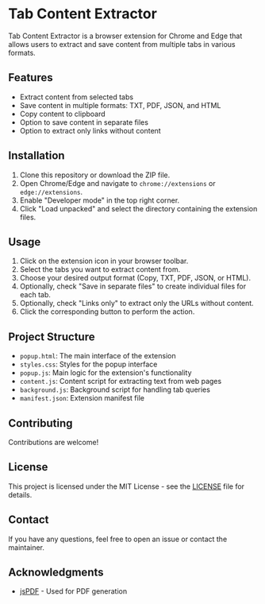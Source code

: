 # Tab Content Extractor

Tab Content Extractor is a browser extension for Chrome and Edge that allows users to extract and save content from multiple tabs in various formats.

## Features

- Extract content from selected tabs
- Save content in multiple formats: TXT, PDF, JSON, and HTML
- Copy content to clipboard
- Option to save content in separate files
- Option to extract only links without content

## Installation

1. Clone this repository or download the ZIP file.
2. Open Chrome/Edge and navigate to `chrome://extensions` or `edge://extensions`.
3. Enable "Developer mode" in the top right corner.
4. Click "Load unpacked" and select the directory containing the extension files.

## Usage

1. Click on the extension icon in your browser toolbar.
2. Select the tabs you want to extract content from.
3. Choose your desired output format (Copy, TXT, PDF, JSON, or HTML).
4. Optionally, check "Save in separate files" to create individual files for each tab.
5. Optionally, check "Links only" to extract only the URLs without content.
6. Click the corresponding button to perform the action.

## Project Structure

- `popup.html`: The main interface of the extension
- `styles.css`: Styles for the popup interface
- `popup.js`: Main logic for the extension's functionality
- `content.js`: Content script for extracting text from web pages
- `background.js`: Background script for handling tab queries
- `manifest.json`: Extension manifest file

## Contributing

Contributions are welcome! 

## License

This project is licensed under the MIT License - see the [LICENSE](LICENSE) file for details.

## Contact

If you have any questions, feel free to open an issue or contact the maintainer.

## Acknowledgments

- [jsPDF](https://github.com/MrRio/jsPDF) - Used for PDF generation
